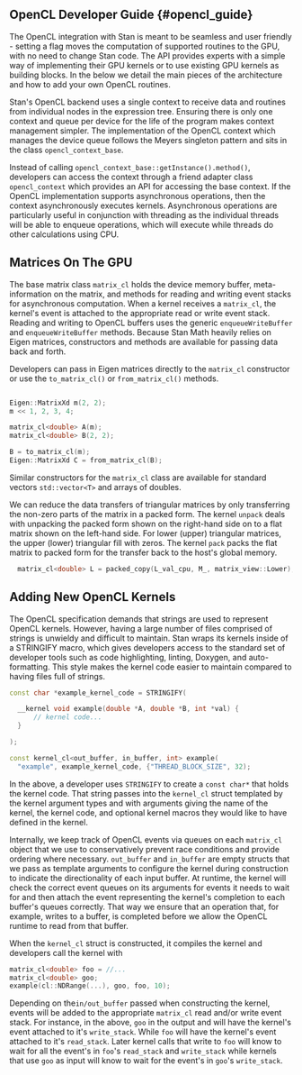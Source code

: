 ## OpenCL Developer Guide {#opencl_guide}

The OpenCL integration with Stan is meant to be seamless and user friendly - setting a flag moves the computation of supported routines to the GPU, with no need to change Stan code. The API provides experts with a simple way of implementing their GPU kernels or to use existing GPU kernels as building blocks. In the below we detail the main pieces of the architecture and how to add your own OpenCL routines.

Stan's OpenCL backend uses a single context to receive data and routines from individual nodes in the expression tree. Ensuring there is only one context and queue per device for the life of the program makes context management simpler. The implementation of the OpenCL context which manages the device queue follows the Meyers singleton pattern and sits in the class `opencl_context_base`.

Instead of calling `opencl_context_base::getInstance().method()`, developers can access the context through a friend adapter class `opencl_context` which provides an API for accessing the base context. If the OpenCL implementation supports asynchronous operations, then the context asynchronously executes kernels. Asynchronous operations are particularly useful in conjunction with threading as the individual threads will be able to enqueue operations, which will execute while threads do other calculations using CPU.

## Matrices On The GPU

The base matrix class `matrix_cl` holds the device memory buffer, meta-information on the matrix, and methods for reading and writing event stacks for asynchronous computation. When a kernel receives a `matrix_cl`, the kernel's event is attached to the appropriate read or write event stack. Reading and writing to OpenCL buffers uses the generic `enqueueWriteBuffer` and `enqueueWriteBuffer` methods. Because Stan Math heavily relies on Eigen matrices, constructors and methods are available for passing data back and forth.

Developers can pass in Eigen matrices directly to the `matrix_cl` constructor or use the `to_matrix_cl()` or `from_matrix_cl()` methods.

```cpp

Eigen::MatrixXd m(2, 2);
m << 1, 2, 3, 4;

matrix_cl<double> A(m);
matrix_cl<double> B(2, 2);

B = to_matrix_cl(m);
Eigen::MatrixXd C = from_matrix_cl(B);
```

Similar constructors for the `matrix_cl` class are available for standard vectors `std::vector<T>` and arrays of doubles.

We can reduce the data transfers of triangular matrices by only transferring the non-zero parts of the matrix in a packed form. The kernel `unpack` deals with unpacking the packed form shown on the right-hand side on to a flat matrix shown on the left-hand side. For lower (upper) triangular matrices, the upper (lower) triangular fill with zeros. The kernel `pack` packs the flat matrix to packed form for the transfer back to the host's global memory.

```cpp
  matrix_cl<double> L = packed_copy(L_val_cpu, M_, matrix_view::Lower);
```

## Adding New OpenCL Kernels

The OpenCL specification demands that strings are used to represent OpenCL kernels. However, having a large number of files comprised of strings is unwieldy and difficult to maintain. Stan wraps its kernels inside of a STRINGIFY macro, which gives developers access to the standard set of developer tools such as code highlighting, linting, Doxygen, and auto-formatting. This style makes the kernel code easier to maintain compared to having files full of strings.

```cpp
const char *example_kernel_code = STRINGIFY(

  __kernel void example(double *A, double *B, int *val) {
  	  // kernel code...
  }

);

const kernel_cl<out_buffer, in_buffer, int> example(
  "example", example_kernel_code, {"THREAD_BLOCK_SIZE", 32);
```


In the above, a developer uses `STRINGIFY` to create a `const char*` that holds the kernel code. That string passes into the `kernel_cl` struct templated by the kernel argument types and with arguments giving the name of the kernel, the kernel code, and optional kernel macros they would like to have defined in the kernel.

Internally, we keep track of OpenCL events via queues on each `matrix_cl` object that we use to conservatively prevent race conditions and provide ordering where necessary. `out_buffer` and `in_buffer` are empty structs that we pass as template arguments to configure the kernel during construction to indicate the directionality of each input buffer. At runtime, the kernel will check the correct event queues on its arguments for events it needs to wait for and then attach the event representing the kernel's completion to each buffer's queues correctly. That way we ensure that an operation that, for example, writes to a buffer, is completed before we allow the OpenCL runtime to read from that buffer.


When the `kernel_cl` struct is constructed, it compiles the kernel and developers call the kernel with

```cpp
matrix_cl<double> foo = //...
matrix_cl<double> goo;
example(cl::NDRange(...), goo, foo, 10);
```

Depending on the`in/out_buffer` passed when constructing the kernel, events will be added to the appropriate `matrix_cl` read and/or write event stack. For instance, in the above, `goo` in the output and will have the kernel's event attached to it's `write_stack`. While `foo` will have the kernel's event attached to it's `read_stack`. Later kernel calls that write to `foo` will know to wait for all the event's in `foo`'s `read_stack` and `write_stack` while kernels that use `goo` as input will know to wait for the event's in `goo`'s `write_stack`.
